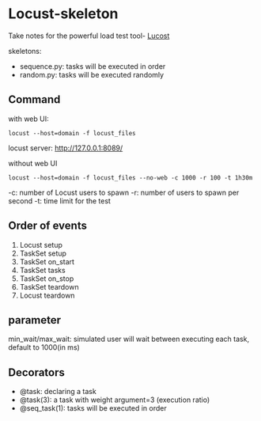 # Locust-skeleton

Take notes for the powerful load test tool- [Lucost](https://github.com/locustio/locust)

skeletons:
- sequence.py: tasks will be executed in order
- random.py: tasks will be executed randomly

## Command

with web UI:
```
locust --host=domain -f locust_files
```

locust server:
http://127.0.0.1:8089/

without web UI
```
locust --host=domain -f locust_files --no-web -c 1000 -r 100 -t 1h30m
```

-c: number of Locust users to spawn
-r: number of users to spawn per second
-t: time limit for the test


## Order of events
1. Locust setup
2. TaskSet setup
3. TaskSet on_start
4. TaskSet tasks
5. TaskSet on_stop
6. TaskSet teardown
7. Locust teardown

## parameter

min_wait/max_wait: simulated user will wait between executing each task,  default to 1000(in ms)


## Decorators

- @task: declaring a task
- @task(3): a task with weight argument=3 (execution ratio)
- @seq_task(1): tasks will be executed in order
